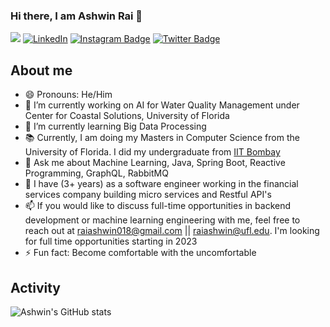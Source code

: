 ### Hi there, I am Ashwin Rai 👋

![](https://komarev.com/ghpvc/?username=ashwin181) [![LinkedIn](https://img.shields.io/badge/-LinkedIn-De76a8?style=flat-square&logo=Linkedin&logoColor=blue&color=white)](https://www.linkedin.com/in/ashwin-rai-6551b8121/) [![Instagram Badge](https://img.shields.io/badge/-Instagram-e4405f?style=flat-square&logo=Instagram&logoColor=red&color=white)](https://www.instagram.com/ashwin_rai/) [![Twitter Badge](https://img.shields.io/badge/-Twitter-e4405f?style=flat-square&logo=Twitter&logoColor=blue&color=white)](https://twitter.com/ashwin1816)


## About me

- 😄 Pronouns: He/Him
- 🔭 I’m currently working on AI for Water Quality Management under Center for Coastal Solutions, University of Florida
- 🌱 I’m currently learning Big Data Processing
- :books: Currently, I am doing my Masters in Computer Science from the University of Florida. I did my undergraduate from [IIT Bombay](https://www.iitb.ac.in/)
- 💬 Ask me about Machine Learning, Java, Spring Boot, Reactive Programming, GraphQL, RabbitMQ
- :office: I have (3+ years) as a software engineer working in the financial services company building micro services and Restful API's
- 📫 If you would like to discuss full-time opportunities in backend development or machine learning engineering with me, feel free to reach out at raiashwin018@gmail.com || raiashwin@ufl.edu. I'm looking for full time opportunities starting in 2023
- ⚡ Fun fact: Become comfortable with the uncomfortable

## Activity

![Ashwin's GitHub stats](https://github-readme-stats.vercel.app/api?username=ashwin181&show_icons=true&theme=dark)